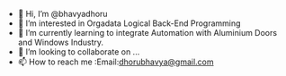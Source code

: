 - 👋 Hi, I’m @bhavyadhoru
- 👀 I’m interested in Orgadata Logical Back-End Programming
- 🌱 I’m currently learning to integrate Automation with Aluminium Doors and Windows Industry.  
- 💞️ I’m looking to collaborate on ...
- 📫 How to reach me :Email:dhorubhavya@gmail.com

<!---
bhavyadhoru/bhavyadhoru is a ✨ special ✨ repository because its `README.md` (this file) appears on your GitHub profile.
You can click the Preview link to take a look at your changes.
--->
